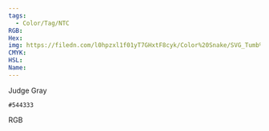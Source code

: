```yaml
---
tags:
  - Color/Tag/NTC
RGB:
Hex:
img: https://filedn.com/l0hpzxl1f01yT7GHxtF8cyk/Color%20Snake/SVG_Tumb%20Mass%20No%20Name/544333.svg
CMYK:
HSL:
Name:
---
```

Judge Gray
```palette
#544333
```
RGB
